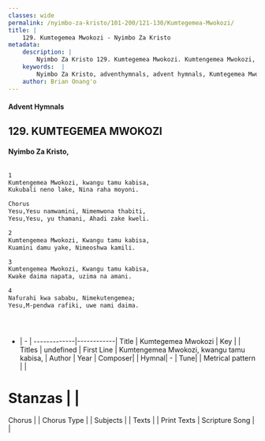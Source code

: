 ```yaml
---
classes: wide
permalink: /nyimbo-za-kristo/101-200/121-130/Kumtegemea-Mwokozi/
title: |
    129. Kumtegemea Mwokozi - Nyimbo Za Kristo
metadata:
    description: |
        Nyimbo Za Kristo 129. Kumtegemea Mwokozi. Kumtengemea Mwokozi, kwangu tamu kabisa, Kukubali neno lake, Nina raha moyoni.  Chorus Yesu,Yesu namwamini, Nimemwona thabiti, Yesu,Yesu, yu thamani, Ahadi zake kweli.  
    keywords:  |
        Nyimbo Za Kristo, adventhymnals, advent hymnals, Kumtegemea Mwokozi, Kumtengemea Mwokozi, kwangu tamu kabisa,. 
    author: Brian Onang'o
---
```


#### Advent Hymnals
## 129. KUMTEGEMEA MWOKOZI
####  Nyimbo Za Kristo,

```txt

1
Kumtengemea Mwokozi, kwangu tamu kabisa,
Kukubali neno lake, Nina raha moyoni.

Chorus
Yesu,Yesu namwamini, Nimemwona thabiti,
Yesu,Yesu, yu thamani, Ahadi zake kweli.

2
Kumtengemea Mwokozi, Kwangu tamu kabisa,
Kuamini damu yake, Nimeoshwa kamili.

3
Kumtengemea Mwokozi, Kwangu tamu kabisa,
Kwake daima napata, uzima na amani.

4
Nafurahi kwa sababu, Nimekutengemea;
Yesu,M-pendwa rafiki, uwe nami daima.





```

- |   -  |
-------------|------------|
Title | Kumtegemea Mwokozi |
Key |  |
Titles | undefined |
First Line | Kumtengemea Mwokozi, kwangu tamu kabisa, |
Author | 
Year | 
Composer| |
Hymnal|  - |
Tune|  |
Metrical pattern | |
# Stanzas |  |
Chorus |  |
Chorus Type |  |
Subjects | |
Texts |  |
Print Texts | 
Scripture Song |  |
    
